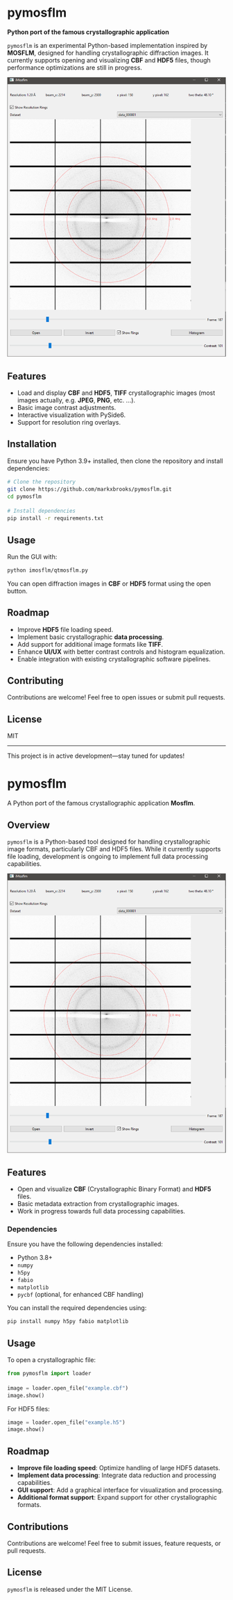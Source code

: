 # pymosflm

**Python port of the famous crystallographic application**

`pymosflm` is an experimental Python-based implementation inspired by **MOSFLM**, designed for handling crystallographic diffraction images. It currently supports opening and visualizing **CBF** and **HDF5** files, though performance optimizations are still in progress.

![Screenshot](resources/screenshot1.png)

## Features
- Load and display **CBF** and **HDF5**, **TIFF** crystallographic images (most images actually, e.g. **JPEG**, **PNG**, etc. ...).
- Basic image contrast adjustments.
- Interactive visualization with PySide6.
- Support for resolution ring overlays.

## Installation

Ensure you have Python 3.9+ installed, then clone the repository and install dependencies:

```sh
# Clone the repository
git clone https://github.com/markxbrooks/pymosflm.git
cd pymosflm

# Install dependencies
pip install -r requirements.txt
```

## Usage

Run the GUI with:

```sh
python imosflm/qtmosflm.py
```

You can open diffraction images in **CBF** or **HDF5** format using the open button.

## Roadmap
- Improve **HDF5** file loading speed.
- Implement basic crystallographic **data processing**.
- Add support for additional image formats like **TIFF**.
- Enhance **UI/UX** with better contrast controls and histogram equalization.
- Enable integration with existing crystallographic software pipelines.

## Contributing

Contributions are welcome! Feel free to open issues or submit pull requests.

## License

MIT

---

This project is in active development—stay tuned for updates!

# pymosflm

A Python port of the famous crystallographic application **Mosflm**.

## Overview

`pymosflm` is a Python-based tool designed for handling crystallographic image formats, particularly CBF and HDF5 files. While it currently supports file loading, development is ongoing to implement full data processing capabilities.

![mxlib.jpg](resources%2Fscreenshot1.png)

## Features

- Open and visualize **CBF** (Crystallographic Binary Format) and **HDF5** files.
- Basic metadata extraction from crystallographic images.
- Work in progress towards full data processing capabilities.


### Dependencies
Ensure you have the following dependencies installed:

- Python 3.8+
- `numpy`
- `h5py`
- `fabio`
- `matplotlib`
- `pycbf` (optional, for enhanced CBF handling)

You can install the required dependencies using:
```sh
pip install numpy h5py fabio matplotlib
```

## Usage

To open a crystallographic file:
```python
from pymosflm import loader

image = loader.open_file("example.cbf")
image.show()
```

For HDF5 files:
```python
image = loader.open_file("example.h5")
image.show()
```

## Roadmap

- **Improve file loading speed**: Optimize handling of large HDF5 datasets.
- **Implement data processing**: Integrate data reduction and processing capabilities.
- **GUI support**: Add a graphical interface for visualization and processing.
- **Additional format support**: Expand support for other crystallographic formats.

## Contributions

Contributions are welcome! Feel free to submit issues, feature requests, or pull requests.

## License

`pymosflm` is released under the MIT License.



